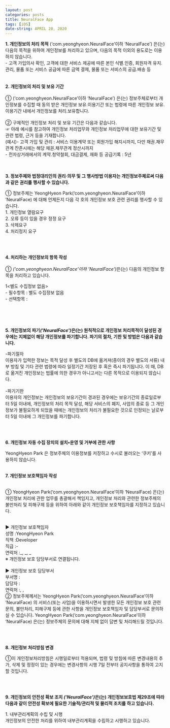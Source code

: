 ```yaml
---
layout: post
categories: posts
title: NeuralFace App
tags: [iOS]
date-string: APRIL 20, 2020
---
```


<!DOCTYPE html PUBLIC "-//W3C//DTD XHTML 1.0 Transitional//EN" "http://www.w3.org/TR/xhtml1/DTD/xhtml1-transitional.dtd">
<html xmlns="http://www.w3.org/1999/xhtml" xml:lang="ko" lang="ko">
<head>
<meta http-equiv="Content-Type" content="text/html; charset=UTF-8">


<title>개인정보처리방침</title>
</head>
<body>
	<p><strong>1. 개인정보의 처리 목적</strong> <YeongHyeon Park>(‘com.yeonghyeon.NeuralFace’이하 ‘NeuralFace’) 은(는) 다음의 목적을 위하여 개인정보를 처리하고 있으며, 다음의 목적 이외의 용도로는 이용하지 않습니다.</br> - 고객 가입의사 확인, 고객에 대한 서비스 제공에 따른 본인 식별.인증, 회원자격 유지.관리, 물품 또는 서비스 공급에 따른 금액 결제, 물품 또는 서비스의 공급.배송 등</br></br></br><strong>2. 개인정보의 처리 및 보유 기간</strong></br></br>① <YeongHyeon Park>(‘com.yeonghyeon.NeuralFace’이하 ‘NeuralFace’) 은(는) 정보주체로부터 개인정보를 수집할 때 동의 받은 개인정보 보유․이용기간 또는 법령에 따른 개인정보 보유․이용기간 내에서 개인정보를 처리․보유합니다.</br></br>② 구체적인 개인정보 처리 및 보유 기간은 다음과 같습니다.</br>☞ 아래 예시를 참고하여 개인정보 처리업무와  개인정보 처리업무에 대한 보유기간 및 관련 법령, 근거 등을 기재합니다.</br>(예시)- 고객 가입 및 관리 : 서비스 이용계약 또는 회원가입 해지시까지, 다만 채권․채무관계 잔존시에는 해당 채권․채무관계 정산시까지</br>- 전자상거래에서의 계약․청약철회, 대금결제, 재화 등 공급기록 : 5년 </br></br></br>

<p class="lh6 bs4"><strong>3. 정보주체와 법정대리인의 권리·의무 및 그 행사방법 이용자는 개인정보주체로써 다음과 같은 권리를 행사할 수 있습니다.</strong></p><p class="ls2">① 정보주체는 YeongHyeon Park(‘com.yeonghyeon.NeuralFace’이하 ‘NeuralFace) 에 대해 언제든지 다음 각 호의 개인정보 보호 관련 권리를 행사할 수 있습니다.</br>1. 개인정보 열람요구</br> 2. 오류 등이 있을 경우 정정 요구</br> 3. 삭제요구</br> 4. 처리정지 요구</p></br></br><p class='lh6 bs4'><strong>4. 처리하는 개인정보의 항목 작성 </strong></br></br> ① <em class="emphasis"><YeongHyeon Park>('com.yeonghyeon.NeuralFace'이하  'NeuralFace')</em>은(는) 다음의 개인정보 항목을 처리하고 있습니다.</p><p class='ls2'>1<별도 수집정보 없음></br>- 필수항목 : 별도 수집정보 없음</br>- 선택항목 : </p></br></br></br><p class='lh6 bs4'><strong>5. 개인정보의 파기<em class="emphasis"><YeongHyeon Park>('NeuralFace')</em>은(는) 원칙적으로 개인정보 처리목적이 달성된 경우에는 지체없이 해당 개인정보를 파기합니다. 파기의 절차, 기한 및 방법은 다음과 같습니다.</strong></p><p class='ls2'>-파기절차</br>이용자가 입력한 정보는 목적 달성 후 별도의 DB에 옮겨져(종이의 경우 별도의 서류) 내부 방침 및 기타 관련 법령에 따라 일정기간 저장된 후 혹은 즉시 파기됩니다. 이 때, DB로 옮겨진 개인정보는 법률에 의한 경우가 아니고서는 다른 목적으로 이용되지 않습니다.</br></br>-파기기한</br>이용자의 개인정보는 개인정보의 보유기간이 경과된 경우에는 보유기간의 종료일로부터 5일 이내에, 개인정보의 처리 목적 달성, 해당 서비스의 폐지, 사업의 종료 등 그 개인정보가 불필요하게 되었을 때에는 개인정보의 처리가 불필요한 것으로 인정되는 날로부터 5일 이내에 그 개인정보를 파기합니다.</p><p class='ls2'></p></br></br><p class="lh6 bs4"><strong>6. 개인정보 자동 수집 장치의 설치•운영 및 거부에 관한 사항</strong></p><p class="ls2">YeongHyeon Park 은 정보주체의 이용정보를 저장하고 수시로 불러오는 ‘쿠키’를 사용하지 않습니다.</br></br><p class='lh6 bs4'><strong>7. 개인정보 보호책임자 작성 </strong></p><br/> ①  YeongHyeon Park(‘com.yeonghyeon.NeuralFace’이하 ‘NeuralFace) 은(는) 개인정보 처리에 관한 업무를 총괄해서 책임지고, 개인정보 처리와 관련한 정보주체의 불만처리 및 피해구제 등을 위하여 아래와 같이 개인정보 보호책임자를 지정하고 있습니다.<p class='ls2'><br/>▶ 개인정보 보호책임자 <br/>성명 :YeongHyeon Park<br/>직책 :Developer<br/>직급 :-<br/>연락처 :_, _, _<br/>※ 개인정보 보호 담당부서로 연결됩니다.<br/> <br/>▶ 개인정보 보호 담당부서<br/>부서명 :<br/>담당자 :<br/>연락처 :, , <br/>② 정보주체께서는 YeongHyeon Park(‘com.yeonghyeon.NeuralFace’이하 ‘NeuralFace) 의 서비스(또는 사업)을 이용하시면서 발생한 모든 개인정보 보호 관련 문의, 불만처리, 피해구제 등에 관한 사항을 개인정보 보호책임자 및 담당부서로 문의하실 수 있습니다. YeongHyeon Park(‘com.yeonghyeon.NeuralFace’이하 ‘NeuralFace) 은(는) 정보주체의 문의에 대해 지체 없이 답변 및 처리해드릴 것입니다.</p></br></br><p class='lh6 bs4'><strong>8. 개인정보 처리방침 변경 </strong></p><p>①이 개인정보처리방침은 시행일로부터 적용되며, 법령 및 방침에 따른 변경내용의 추가, 삭제 및 정정이 있는 경우에는 변경사항의 시행 7일 전부터 공지사항을 통하여 고지할 것입니다.</p></br></br><p class='lh6 bs4'><strong>9. 개인정보의 안전성 확보 조치 <em class="emphasis"><YeongHyeon Park>('NeuralFace')</em>은(는) 개인정보보호법 제29조에 따라 다음과 같이 안전성 확보에 필요한 기술적/관리적 및 물리적 조치를 하고 있습니다.</strong></p><p class='ls2'>1. 내부관리계획의 수립 및 시행</br> 개인정보의 안전한 처리를 위하여 내부관리계획을 수립하고 시행하고 있습니다.</br></br></p></p>
</body>
</html>
